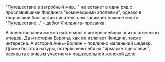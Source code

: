 <!--2016-12-24 17:26:19-->
"Путешествие в загробный мир…" не встанет в один ряд с прославившими Филдинга "комическими эпопеями", однако в творческой биографии писателя оно занимает важное место. "Путешествие…" – дебют Филдинга-прозаика. 

В повествовании можно найти много интереснейших психологических этюдов. Да и история Европы, как ее излагает Филдинг, также интересна. А история Анны-Болейн – подлинно маленький шедевр. Драма богатой натуры, потерявшей себя на "ярмарке тщеславия", раскрыта с живым участием к подневольной женской доле.